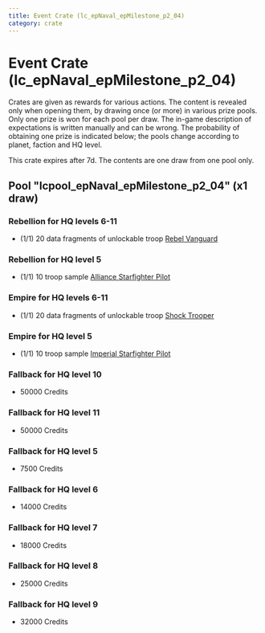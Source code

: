 ```yaml
---
title: Event Crate (lc_epNaval_epMilestone_p2_04)
category: crate
---
```


# Event Crate (lc_epNaval_epMilestone_p2_04)

Crates are given as rewards for various actions. The content is revealed only when opening them, by drawing once (or more) in various prize pools. Only one prize is won for each pool per draw. The in-game description of expectations is written manually and can be wrong. The probability of obtaining one prize is indicated below; the pools change according to planet, faction and HQ level.

This crate expires after 7d. The contents are one draw from one pool only.

## Pool "lcpool_epNaval_epMilestone_p2_04" (x1 draw)

### Rebellion for HQ levels 6-11

  * (1/1) 20 data fragments of unlockable troop [Rebel Vanguard](Vanguard)

### Rebellion for HQ level 5

  * (1/1) 10 troop sample [Alliance Starfighter Pilot](XWingPilot)

### Empire for HQ levels 6-11

  * (1/1) 20 data fragments of unlockable troop [Shock Trooper](Shock)

### Empire for HQ level 5

  * (1/1) 10 troop sample [Imperial Starfighter Pilot](TiePilot)

### Fallback for HQ level 10

  * 50000 Credits

### Fallback for HQ level 11

  * 50000 Credits

### Fallback for HQ level 5

  * 7500 Credits

### Fallback for HQ level 6

  * 14000 Credits

### Fallback for HQ level 7

  * 18000 Credits

### Fallback for HQ level 8

  * 25000 Credits

### Fallback for HQ level 9

  * 32000 Credits